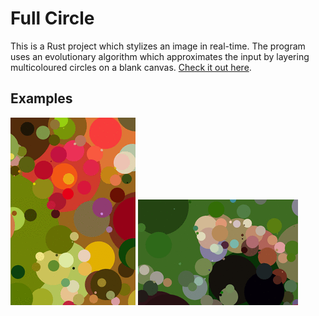 
# Full Circle

This is a Rust project which stylizes an image in real-time. The program uses an evolutionary 
algorithm which approximates the input by layering multicoloured circles on a blank
canvas. [Check it out here](https://circles-lovat.vercel.app/).

## Examples

![example gif with flowers](images/flowers/flowers.gif)
![example gif with red panda](images/red-panda/red-panda.gif)
